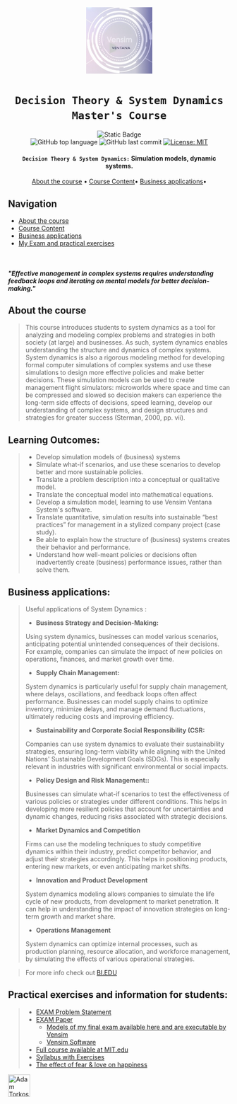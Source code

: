 <div align="center">

<a href="https://www.vensim.com" target="_blank">
    <img src="./Vensim_Logo.png" alt="Vensim Ventana Systems" width="150" height="150"/>
</a>


# `Decision Theory & System Dynamics Master's Course`

![Static Badge](https://img.shields.io/badge/mission-Optimize_Decision--Making_Processes-purple)
<br />
![GitHub top language](https://img.shields.io/github/languages/top/adamsky777/Decision_theory_and_System_Dynamics)
![GitHub last commit](https://img.shields.io/github/last-commit/adamsky777/Decision_theory_and_System_Dynamics)
[![License: MIT](https://img.shields.io/badge/License-MIT-green.svg)](https://opensource.org/licenses/MIT)

<p class="align center">
<h4><code>Decision Theory & System Dynamics:</code> Simulation models, dynamic systems.</h4>
</p>

[About the course](#about-the-course) •
[Course Content](#course-content)•
[Business applications](#business-applications)•

</div>

## Navigation

- [About the course](#about-the-course)
- [Course Content](#course-content)
- [Business applications](#business-applications)
- [My Exam and practical exercises](#practical-exercises-and-information-for-students)


<br />

#### _"Effective management in complex systems requires understanding feedback loops and iterating on mental models for better decision-making."_

## About the course

> This course introduces students to system dynamics as a tool for analyzing and modeling complex problems and strategies in both society (at large) and businesses. 
> As such, system dynamics enables understanding the structure and dynamics of complex systems. 
> System dynamics is also a rigorous modeling method for developing formal computer simulations of complex systems and use these simulations to design more effective policies and make better decisions. 
> These simulation models can be used to create management flight simulators: microworlds where space and time can be compressed and slowed so decision makers can experience the long-term side effects of decisions, speed learning, develop our understanding of complex systems, and design structures and strategies for greater success (Sterman, 2000, pp. vii).


## Learning Outcomes:


> * Develop simulation models of (business) systems
> * Simulate what-if scenarios, and use these scenarios to develop better and more sustainable policies.
> * Translate a problem description into a conceptual or qualitative model.
> * Translate the conceptual model into mathematical equations.
> * Develop a simulation model, learning to use Vensim Ventana System's software.
> * Translate quantitative, simulation results into sustainable “best practices” for management in a stylized company project (case study).
> * Be able to explain how the structure of (business) systems creates their behavior and performance.
> * Understand how well-meant policies or decisions often inadvertently create (business) performance issues, rather than solve them.




## Business applications:
>
> Useful applications of System Dynamics :
> * **Business Strategy and Decision-Making:**
>
> Using system dynamics, businesses can model various scenarios, anticipating potential unintended consequences of their decisions. 
> For example, companies can simulate the impact of new policies on operations, finances, and market growth over time.
> 
> * **Supply Chain Management:** 
>
> System dynamics is particularly useful for supply chain management, where delays, oscillations, and feedback loops often affect performance. 
> Businesses can model supply chains to optimize inventory, minimize delays, and manage demand fluctuations, ultimately reducing costs and improving efficiency.
> 
> * **Sustainability and Corporate Social Responsibility (CSR:**
> 
> Companies can use system dynamics to evaluate their sustainability strategies, ensuring long-term viability while aligning with the United Nations' Sustainable Development Goals (SDGs). 
> This is especially relevant in industries with significant environmental or social impacts.
>
> * **Policy Design and Risk Management::**
> 
> Businesses can simulate what-if scenarios to test the effectiveness of various policies or strategies under different conditions.
> This helps in developing more resilient policies that account for uncertainties and dynamic changes, reducing risks associated with strategic decisions.
> 
> * **Market Dynamics and Competition**
> 
> Firms can use the modeling techniques to study competitive dynamics within their industry, predict competitor behavior, and adjust their strategies accordingly. 
> This helps in positioning products, entering new markets, or even anticipating market shifts.
> 
>  * **Innovation and Product Development**
> 
> System dynamics modeling allows companies to simulate the life cycle of new products, from development to market penetration. 
> It can help in understanding the impact of innovation strategies on long-term growth and market share.
>
>  * **Operations Management**
>
> System dynamics can optimize internal processes, such as production planning, resource allocation, and workforce management, by simulating the effects of various operational strategies.

> 
> For more info check out [BI.EDU](https://programmeinfo.bi.no/nb/course/GRA-4135/2024-autumn)


## Practical exercises and information for students:
> * [EXAM Problem Statement](https://github.com/adamsky777/Decision_theory_and_System_Dynamics/blob/main/Course%202022/EXAM/2022%20GRA4135%20Term%20paper%20description%20v2.pdf)
> * [EXAM Paper](https://github.com/adamsky777/Decision_theory_and_System_Dynamics/blob/main/Course%202022/EXAM/Decision%20Theory%20%26%20System%20Dynamics%20Final%20EXAM.pdf)
>   * [Models of my final exam available here and are executable by Vensim](https://github.com/adamsky777/Decision_theory_and_System_Dynamics/tree/main/Course%202022/EXAM/models)
>   * [Vensim Software](https://vensim.com)
> * [Full course available at MIT.edu](https://ocw.mit.edu/courses/15-871-introduction-to-system-dynamics-fall-2013/)
> * [Syllabus with Exercises](https://github.com/adamsky777/Decision_theory_and_System_Dynamics/blob/main/Course%202022/Syllabus%20with%20Exercises%20-%20GRA4135.pdf)
> * [The effect of fear & love on happiness](https://github.com/adamsky777/Decision_theory_and_System_Dynamics/blob/main/hobby%20projects/Fear_and_Love_Happiness_growth_relationship_simulation.png)


<a href="https://github.com/adamsky777"><img height="50" src="https://avatars.githubusercontent.com/u/73426467?s=400&u=9c2283f010f179f17aaa58a0b9fbc68efd8014fd&v=4" title="Adam Torkos" width="50"/></a>

